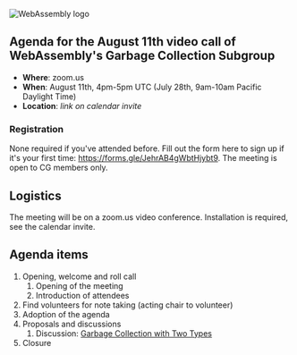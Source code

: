 ![WebAssembly logo](/images/WebAssembly.png)

## Agenda for the August 11th video call of WebAssembly's Garbage Collection Subgroup

- **Where**: zoom.us
- **When**: August 11th, 4pm-5pm UTC (July 28th, 9am-10am Pacific Daylight Time)
- **Location**: *link on calendar invite*

### Registration

None required if you've attended before. Fill out the form here to sign up if
it's your first time: https://forms.gle/JehrAB4gWbtHjybt9. The meeting is open
to CG members only.

## Logistics

The meeting will be on a zoom.us video conference.
Installation is required, see the calendar invite.

## Agenda items

1. Opening, welcome and roll call
    1. Opening of the meeting
    1. Introduction of attendees
1. Find volunteers for note taking (acting chair to volunteer)
1. Adoption of the agenda
1. Proposals and discussions
    1. Discussion: [Garbage Collection with Two Types](https://github.com/WebAssembly/gc/issues/109)
1. Closure
